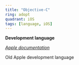 ```yaml
---
title: "Objective-C"
ring: adopt
quadrant: iOS
tags: [language, iOS]
---
```


<p><b>Development language</b></p>
<em><a href=https://developer.apple.com/library/archive/documentation/Cocoa/Conceptual/ProgrammingWithObjectiveC/Introduction/Introduction.html">Apple documentation</a></em>
<p>Old Apple development language
</p>
